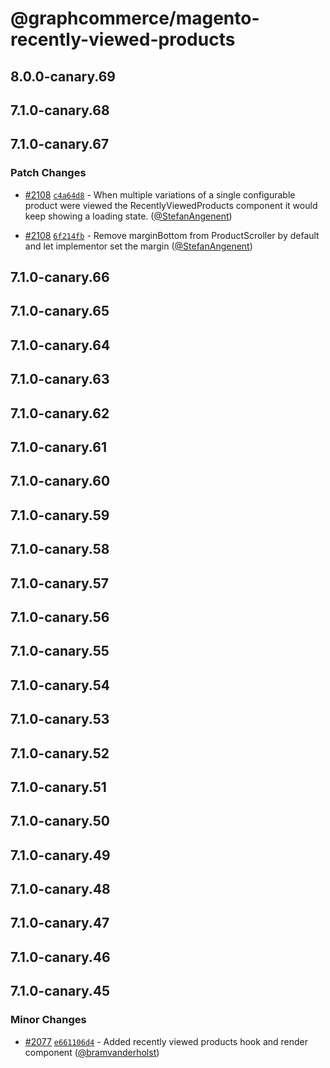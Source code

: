 # @graphcommerce/magento-recently-viewed-products

## 8.0.0-canary.69

## 7.1.0-canary.68

## 7.1.0-canary.67

### Patch Changes

- [#2108](https://github.com/graphcommerce-org/graphcommerce/pull/2108) [`c4a64d8`](https://github.com/graphcommerce-org/graphcommerce/commit/c4a64d8c5e38232d31f84b68acdf0032af5eeffd) - When multiple variations of a single configurable product were viewed the RecentlyViewedProducts component it would keep showing a loading state.
  ([@StefanAngenent](https://github.com/StefanAngenent))

- [#2108](https://github.com/graphcommerce-org/graphcommerce/pull/2108) [`6f214fb`](https://github.com/graphcommerce-org/graphcommerce/commit/6f214fbfd8ef24cc6dcba72f403bdcb1d8a5ed8a) - Remove marginBottom from ProductScroller by default and let implementor set the margin
  ([@StefanAngenent](https://github.com/StefanAngenent))

## 7.1.0-canary.66

## 7.1.0-canary.65

## 7.1.0-canary.64

## 7.1.0-canary.63

## 7.1.0-canary.62

## 7.1.0-canary.61

## 7.1.0-canary.60

## 7.1.0-canary.59

## 7.1.0-canary.58

## 7.1.0-canary.57

## 7.1.0-canary.56

## 7.1.0-canary.55

## 7.1.0-canary.54

## 7.1.0-canary.53

## 7.1.0-canary.52

## 7.1.0-canary.51

## 7.1.0-canary.50

## 7.1.0-canary.49

## 7.1.0-canary.48

## 7.1.0-canary.47

## 7.1.0-canary.46

## 7.1.0-canary.45

### Minor Changes

- [#2077](https://github.com/graphcommerce-org/graphcommerce/pull/2077) [`e661106d4`](https://github.com/graphcommerce-org/graphcommerce/commit/e661106d45e51c617533f19b397a812e22b6fc82) - Added recently viewed products hook and render component ([@bramvanderholst](https://github.com/bramvanderholst))
